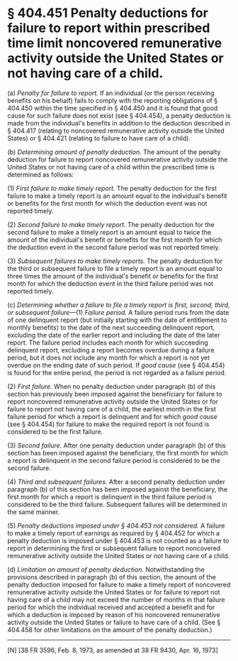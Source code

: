 # § 404.451   Penalty deductions for failure to report within prescribed time limit noncovered remunerative activity outside the United States or not having care of a child.

(a) *Penalty for failure to report.* If an individual (or the person receiving benefits on his behalf) fails to comply with the reporting obligations of § 404.450 within the time specified in § 404.450 and it is found that good cause for such failure does not exist (see § 404.454), a penalty deduction is made from the individual's benefits in addition to the deduction described in § 404.417 (relating to noncovered remunerative activity outside the United States) or § 404.421 (relating to failure to have care of a child).


(b) *Determining amount of penalty deduction.* The amount of the penalty deduction for failure to report noncovered remunerative activity outside the United States or not having care of a child within the prescribed time is determined as follows:


(1) *First failure to make timely report.* The penalty deduction for the first failure to make a timely report is an amount equal to the individual's benefit or benefits for the first month for which the deduction event was not reported timely.


(2) *Second failure to make timely report.* The penalty deduction for the second failure to make a timely report is an amount equal to twice the amount of the individual's benefit or benefits for the first month for which the deduction event in the second failure period was not reported timely.


(3) *Subsequent failures to make timely reports.* The penalty deduction for the third or subsequent failure to file a timely report is an amount equal to three times the amount of the individual's benefit or benefits for the first month for which the deduction event in the third failure period was not reported timely.


(c) *Determining whether a failure to file a timely report is first, second, third, or subsequent failure*—(1) *Failure period.* A failure period runs from the date of one delinquent report (but initially starting with the date of entitlement to monthly benefits) to the date of the next succeeding delinquent report, excluding the date of the earlier report and including the date of the later report. The failure period includes each month for which succeeding delinquent report, excluding a report becomes overdue during a failure period, but it does not include any month for which a report is not yet overdue on the ending date of such period. If *good cause* (see § 404.454) is found for the entire period, the period is not regarded as a failure period.


(2) *First failure.* When no penalty deduction under paragraph (b) of this section has previously been imposed against the beneficiary for failure to report noncovered remunerative activity outside the United States or for failure to report not having care of a child, the earliest month in the first failure period for which a report is delinquent and for which *good cause* (see § 404.454) for failure to make the required report is not found is considered to be the first failure.


(3) *Second failure.* After one penalty deduction under paragraph (b) of this section has been imposed against the beneficiary, the first month for which a report is delinquent in the second failure period is considered to be the second failure.


(4) *Third and subsequent failures.* After a second penalty deduction under paragraph (b) of this section has been imposed against the beneficiary, the first month for which a report is delinquent in the third failure period is considered to be the third failure. Subsequent failures will be determined in the same manner.


(5) *Penalty deductions imposed under § 404.453 not considered.* A failure to make a timely report of earnings as required by § 404.452 for which a penalty deduction is imposed under § 404.453 is not counted as a failure to report in determining the first or subsequent failure to report noncovered remunerative activity outside the United States or not having care of a child.


(d) *Limitation on amount of penalty deduction.* Notwithstanding the provisions described in paragraph (b) of this section, the amount of the penalty deduction imposed for failure to make a timely report of noncovered remunerative activity outside the United States or for failure to report not having care of a child may not exceed the number of months in that failure period for which the individual received and accepted a benefit and for which a deduction is imposed by reason of his noncovered remunerative activity outside the United States or failure to have care of a child. (See § 404.458 for other limitations on the amount of the penalty deduction.)



---

[N] [38 FR 3596, Feb. 8, 1973, as amended at 38 FR 9430, Apr. 16, 1973]





